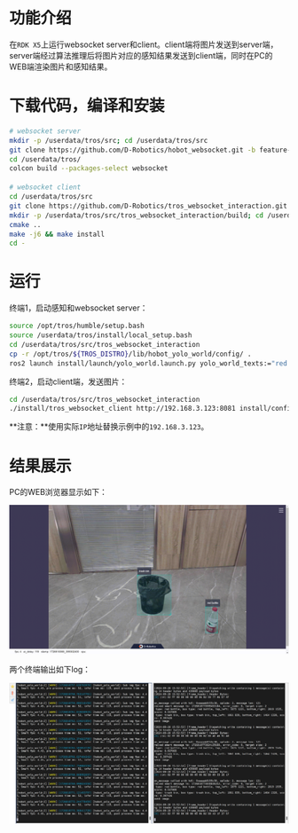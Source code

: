 
# 功能介绍

在`RDK X5`上运行websocket server和client。client端将图片发送到server端，server端经过算法推理后将图片对应的感知结果发送到client端，同时在PC的WEB端渲染图片和感知结果。

# 下载代码，编译和安装
```bash
# websocket server
mkdir -p /userdata/tros/src; cd /userdata/tros/src
git clone https://github.com/D-Robotics/hobot_websocket.git -b feature-interaction
cd /userdata/tros/
colcon build --packages-select websocket

# websocket client
cd /userdata/tros/src
git clone https://github.com/D-Robotics/tros_websocket_interaction.git
mkdir -p /userdata/tros/src/tros_websocket_interaction/build; cd /userdata/tros/src/tros_websocket_interaction/build
cmake ..
make -j6 && make install
cd -
```

# 运行

终端1，启动感知和websocket server：
```bash
source /opt/tros/humble/setup.bash
source /userdata/tros/install/local_setup.bash
cd /userdata/tros/src/tros_websocket_interaction
cp -r /opt/tros/${TROS_DISTRO}/lib/hobot_yolo_world/config/ .
ros2 launch install/launch/yolo_world.launch.py yolo_world_texts:="red bottle,trash bin" smart_topic:=/hobot_yolo_world
```

终端2，启动client端，发送图片：
```bash
cd /userdata/tros/src/tros_websocket_interaction
./install/tros_websocket_client http://192.168.3.123:8081 install/config/yolo_world_test.jpg
```

**注意：**使用实际`IP`地址替换示例中的`192.168.3.123`。

# 结果展示

PC的WEB浏览器显示如下：

![](imgs/web.gif)

两个终端输出如下log：

![](imgs/terminal.jpg)